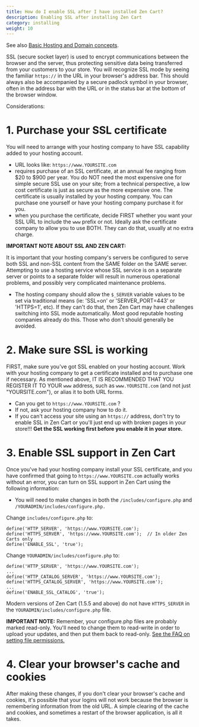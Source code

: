 ```yaml
---
title: How do I enable SSL after I have installed Zen Cart?
description: Enabling SSL after installing Zen Cart
category: installing
weight: 10
---
```


See also [Basic Hosting and Domain concepts](/user/first_steps/hosting). 

SSL (secure socket layer) is used to encrypt communications between the browser and the server, thus protecting sensitive data being transferred from your customers to your store. You will recognize SSL mode by seeing the familiar `https://` in the URL in your browser's address bar. This should always also be accompanied by a secure padlock symbol in your browser, often in the address bar with the URL or in the status bar at the bottom of the browser window. 

Considerations:  

# 1\. Purchase your SSL certificate 

You will need to arrange with your hosting company to have SSL capability added to your hosting account. 

- URL looks like: `https://www.YOURSITE.com`
- requires purchase of an SSL certificate, at an annual fee ranging from $20 to $900 per year.  You do NOT need the most expensive one for simple secure SSL use on your site; from a technical perspective, a low cost certificate is just as secure as the more expensive one. The certificate is usually installed by your hosting company. You can purchase one yourself or have your hosting company purchase it for you.  
- when you purchase the certificate, decide FIRST whether you want your SSL URL to include the `www` prefix or not. Ideally ask the certificate company to allow you to use BOTH. They can do that, usually at no extra charge.  

**IMPORTANT NOTE ABOUT SSL AND ZEN CART:**

It is important that your hosting company's servers be configured to serve both SSL and non-SSL content from the SAME folder on the SAME server. Attempting to use a hosting service whose SSL service is on a separate server or points to a separate folder will result in numerous operational problems, and possibly very complicated maintenance problems.  
- The hosting company should allow the `$_SERVER` variable values to be set via traditional means (ie: 'SSL=on' or 'SERVER_PORT=443' or 'HTTPS=1', etc). If they can't do that, then Zen Cart may have challenges switching into SSL mode automatically. Most good reputable hosting companies already do this. Those who don't should generally be avoided.

# 2\. Make sure SSL is working 

FIRST, make sure you've got SSL enabled on your hosting account. Work with your hosting company to get a certificate installed and to purchase one if necessary. As mentioned above, IT IS RECOMMENDED THAT YOU REGISTER IT TO YOUR `www` address, such as `www.YOURSITE.com` (and not just "YOURSITE.com"), or alias it to both URL forms.  

- Can you get to `https://www.YOURSITE.com` ? 
- If not, ask your hosting company how to do it.  
- If you can't access your site using an `https://` address, don't try to enable SSL in Zen Cart or you'll just end up with broken pages in your store!!! **Get the SSL working first before you enable it in your store.**  

# 3\. Enable SSL support in Zen Cart

Once you've had your hosting company install your SSL certificate, and you have confirmed that going to `https://www.YOURSITE.com` actually works without an error, you can turn on SSL support in Zen Cart using the following information:  

- You will need to make changes in both the `/includes/configure.php` and `/YOURADMIN/includes/configure.php.`

Change `includes/configure.php` to: 

```
define('HTTP_SERVER', 'https://www.YOURSITE.com');  
define('HTTPS_SERVER', 'https://www.YOURSITE.com');  // In older Zen Carts only 
define('ENABLE_SSL', 'true');  
```

Change `YOURADMIN/includes/configure.php` to: 

```
define('HTTP_SERVER', 'https://www.YOURSITE.com');  
...
define('HTTP_CATALOG_SERVER', 'https://www.YOURSITE.com');  
define('HTTPS_CATALOG_SERVER', 'https://www.YOURSITE.com');  
...
define('ENABLE_SSL_CATALOG', 'true');  
```

Modern versions of Zen Cart 
(1.5.5 and above) 
do not have `HTTPS_SERVER` in the 
`YOURADMIN/includes/configure.php` file. 

**IMPORTANT NOTE:** Remember, your configure.php files are probably marked read-only. You'll need to change them to read-write in order to upload your updates, and then put them back to read-only. [See the FAQ on setting file permissions.](/user/installing/permissions/)

# 4\. Clear your browser's cache and cookies

After making these changes, if you don't clear your browser's cache and cookies, it's possible that your logins will not work because the browser is remembering information from the old URL. A simple clearing of the cache and cookies, and sometimes a restart of the browser application, is all it takes.  

